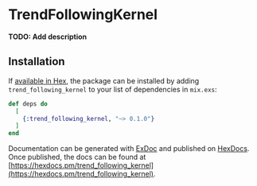 # TrendFollowingKernel

**TODO: Add description**

## Installation

If [available in Hex](https://hex.pm/docs/publish), the package can be installed
by adding `trend_following_kernel` to your list of dependencies in `mix.exs`:

```elixir
def deps do
  [
    {:trend_following_kernel, "~> 0.1.0"}
  ]
end
```

Documentation can be generated with [ExDoc](https://github.com/elixir-lang/ex_doc)
and published on [HexDocs](https://hexdocs.pm). Once published, the docs can
be found at [https://hexdocs.pm/trend_following_kernel](https://hexdocs.pm/trend_following_kernel).

